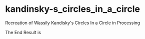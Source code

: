 # kandinsky-s_circles_in_a_circle
Recreation of Wassily Kandisky's Circles In a Circle in Processing

The End Result is 
